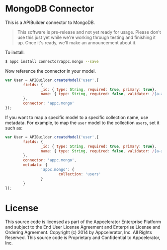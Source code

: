 # MongoDB Connector

This is a APIBuilder connector to MongoDB.

> This software is pre-release and not yet ready for usage.  Please don't use this just yet while we're working through testing and finishing it up. Once it's ready, we'll make an announcement about it.

To install:

```bash
$ appc install connector/appc.mongo --save
```

Now reference the connector in your model.

```javascript
var User = APIBuilder.createModel('user',{
		fields: {
				_id: { type: String, required: true, primary: true},
				name: { type: String, required: false, validator: /[a-zA-Z]{3,}/ }
		},
		connector: 'appc.mongo'
});
```

If you want to map a specific model to a specific collection name, use metadata.  For example, to map the `user` model to the collection `users`, set it such as:

```javascript
var User = APIBuilder.createModel('user',{
		fields: {
				_id: { type: String, required: true, primary: true},
				name: { type: String, required: false, validator: /[a-zA-Z]{3,}/ }
		},
		connector: 'appc.mongo',
		metadata: {
				'appc.mongo': {
						collection: 'users'
				}
		}
});
```

# License

This source code is licensed as part of the Appcelerator Enterprise Platform and subject to the End User License Agreement and Enterprise License and Ordering Agreement. Copyright (c) 2014 by Appcelerator, Inc. All Rights Reserved. This source code is Proprietary and Confidential to Appcelerator, Inc.
